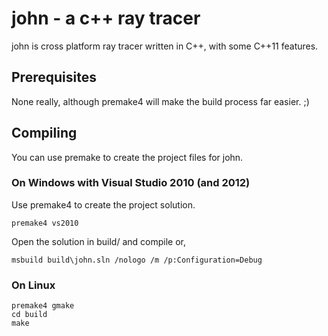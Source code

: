 # john - a c++ ray tracer
john is cross platform ray tracer written in C++, with some C++11 features.

## Prerequisites
None really, although premake4 will make the build process far easier. ;)

## Compiling
You can use premake to create the project files for john.

### On Windows with Visual Studio 2010 (and 2012)
Use premake4 to create the project solution.

    premake4 vs2010

Open the solution in build/ and compile or,

    msbuild build\john.sln /nologo /m /p:Configuration=Debug

### On Linux

    premake4 gmake
    cd build
    make

